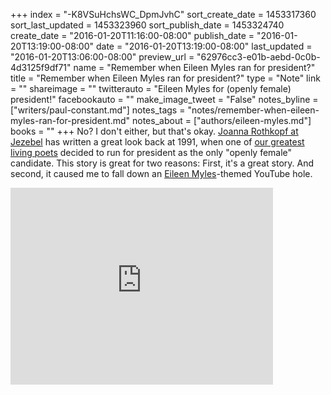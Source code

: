 +++
index = "-K8VSuHchsWC_DpmJvhC"
sort_create_date = 1453317360
sort_last_updated = 1453323960
sort_publish_date = 1453324740
create_date = "2016-01-20T11:16:00-08:00"
publish_date = "2016-01-20T13:19:00-08:00"
date = "2016-01-20T13:19:00-08:00"
last_updated = "2016-01-20T13:06:00-08:00"
preview_url = "62976cc3-e01b-aebd-0c0b-4d3125f9df71"
name = "Remember when Eileen Myles ran for president?"
title = "Remember when Eileen Myles ran for president?"
type = "Note"
link = ""
shareimage = ""
twitterauto = "Eileen Myles for (openly female) president!"
facebookauto = ""
make_image_tweet = "False"
notes_byline = ["writers/paul-constant.md"]
notes_tags = "notes/remember-when-eileen-myles-ran-for-president.md"
notes_about = ["authors/eileen-myles.md"]
books = ""
+++
No? I don't either, but that's okay. [Joanna Rothkopf at Jezebel](http://theslot.jezebel.com/a-look-back-at-eileen-myles-revolutionary-openly-femal-1752734234) has written a great look back at 1991, when one of [our greatest living poets](http://seattlereviewofbooks.com/reviews/sorry-eileen-myles/) decided to run for president as the only "openly female" candidate. This story is great for two reasons: First, it's a great story. And second, it caused me to fall down an [Eileen Myles](http://seattlereviewofbooks.com/notes/2015/10/15/portrait-gallery-eileen-myles/)-themed YouTube hole.

<iframe width="420" height="315" src="https://www.youtube.com/embed/fMkINVewuGo?rel=0" frameborder="0" allowfullscreen></iframe>